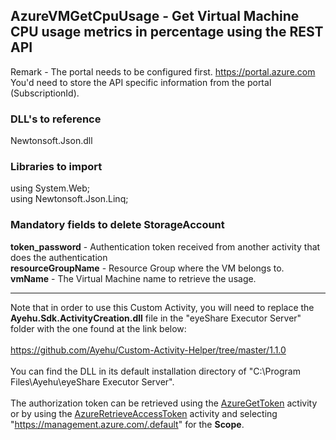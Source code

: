 ## AzureVMGetCpuUsage - Get Virtual Machine CPU usage metrics in percentage using the REST API

Remark - The portal needs to be configured first. https://portal.azure.com<br>
You'd need to store the API specific information from the portal (SubscriptionId).

### DLL's to reference
Newtonsoft.Json.dll

### Libraries to import
using System.Web;<br>
using Newtonsoft.Json.Linq;

### Mandatory fields to delete StorageAccount 

**token_password** 				- Authentication token received from another activity that does the authentication<br>
**resourceGroupName**			- Resource Group where the VM belongs to.<br>
**vmName**						- The Virtual Machine name to retrieve the usage.

<hr style="width:100%;text-align:left;margin-left:0">

Note that in order to use this Custom Activity, you will need to replace the <b>Ayehu.Sdk.ActivityCreation.dll</b> file in the "eyeShare Executor Server" folder with the one found at the link below:
<br><br>
<a href="https://github.com/Ayehu/Custom-Activity-Helper/tree/master/1.1.0">https://github.com/Ayehu/Custom-Activity-Helper/tree/master/1.1.0</a>
<br><br>
You can find the DLL in its default installation directory of "C:\Program Files\Ayehu\eyeShare Executor Server".
<br><br>
The authorization token can be retrieved using the <a href="https://github.com/Ayehu/custom-activities/tree/master/Azure/AzureGetToken">AzureGetToken</a> activity or by using the <a href="https://github.com/Ayehu/custom-activities/tree/master/Azure/AzureRetrieveAccessToken">AzureRetrieveAccessToken</a> activity and selecting "https://management.azure.com/.default" for the <b>Scope</b>.
